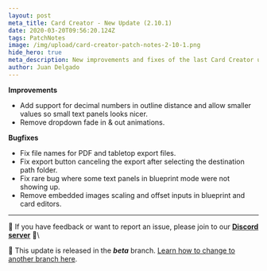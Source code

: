 ```yaml
---
layout: post
meta_title: Card Creator - New Update (2.10.1)
date: 2020-03-20T09:56:20.124Z
tags: PatchNotes
image: /img/upload/card-creator-patch-notes-2-10-1.png
hide_hero: true
meta_description: New improvements and fixes of the last Card Creator update!
author: Juan Delgado
---
```

<!--StartFragment-->

**Improvements**

* Add support for decimal numbers in outline distance and allow smaller values so small text panels looks nicer.
* Remove dropdown fade in & out animations.



**Bugfixes**

* Fix file names for PDF and tabletop export files.
* Fix export button canceling the export after selecting the destination path folder.
* Fix rare bug where some text panels in blueprint mode were not showing up.
* Remove embedded images scaling and offset inputs in blueprint and card editors.

---

📌 If you have feedback or want to report an issue, please join to our **[Discord server](http://discord.gg/pixelatto)** 💬\

📌 This update is released in the ***beta*** branch. [Learn how to change to another branch here](/blog/beta-and-legacy-versions).
